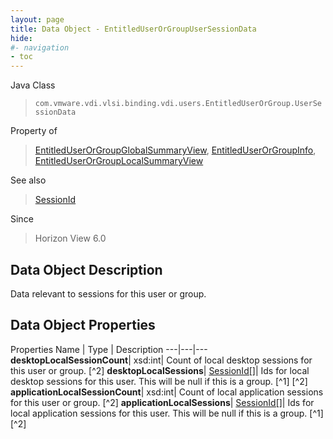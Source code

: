 ```yaml
---
layout: page
title: Data Object - EntitledUserOrGroupUserSessionData
hide:
#- navigation
- toc
---
```






Java Class
> `com.vmware.vdi.vlsi.binding.vdi.users.EntitledUserOrGroup.UserSessionData`

Property of
> [EntitledUserOrGroupGlobalSummaryView](vdi.users.EntitledUserOrGroup.EntitledUserOrGroupGlobalSummaryView.md#field_detail), [EntitledUserOrGroupInfo](vdi.users.EntitledUserOrGroup.EntitledUserOrGroupInfo.md#field_detail), [EntitledUserOrGroupLocalSummaryView](vdi.users.EntitledUserOrGroup.EntitledUserOrGroupLocalSummaryView.md#field_detail)

See also
> [SessionId](vdi.entity.SessionId.md)

Since
> Horizon View 6.0


## Data Object Description

Data relevant to sessions for this user or group.

## Data Object Properties
Properties
Name |  Type |  Description
---|---|---
**desktopLocalSessionCount**|  xsd:int|  Count of local desktop sessions for this user or group. [^2]
**desktopLocalSessions**| [SessionId[]](vdi.entity.SessionId.md)|  Ids for local desktop sessions for this user. This will be null if this is a group. [^1] [^2]
**applicationLocalSessionCount**|  xsd:int|  Count of local application sessions for this user or group. [^2]
**applicationLocalSessions**| [SessionId[]](vdi.entity.SessionId.md)|  Ids for local application sessions for this user. This will be null if this is a group. [^1] [^2]


 
